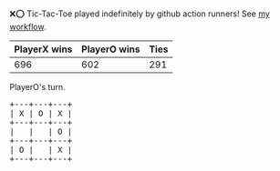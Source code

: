 :x::o: Tic-Tac-Toe played indefinitely by github action runners! See [my workflow](.github/workflows/play.yaml).

|PlayerX wins|PlayerO wins|Ties|
|-|-|-|
|696|602|291|

PlayerO's turn.

<pre>
+---+---+---+
| X | O | X |
+---+---+---+
|   |   | O |
+---+---+---+
| O |   | X |
+---+---+---+
</pre>
